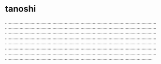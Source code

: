 # tanoshi
.............................................................................................................................................................................................................................................................................................................................................................................................................................................................................................................................................................................................................................................................................................................................................................................................................................................................................................................................................................................................................................